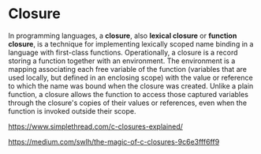 # Closure

In programming languages, a **closure**, also **lexical closure** or **function closure**, is a technique for implementing lexically scoped name binding in a language with first-class functions. Operationally, a closure is a record storing a function together with an environment. The environment is a mapping associating each free variable of the function (variables that are used locally, but defined in an enclosing scope) with the value or reference to which the name was bound when the closure was created. Unlike a plain function, a closure allows the function to access those captured variables through the closure's copies of their values or references, even when the function is invoked outside their scope.

https://www.simplethread.com/c-closures-explained/

https://medium.com/swlh/the-magic-of-c-closures-9c6e3fff6ff9